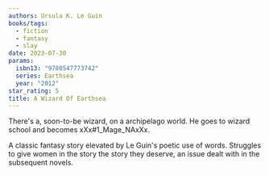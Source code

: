 ```yaml
---
authors: Ursula K. Le Guin
books/tags:
  - fiction
  - fantasy
  - slay
date: 2023-07-30
params:
  isbn13: "9780547773742"
  series: Earthsea
  year: "2012"
star_rating: 5
title: A Wizard Of Earthsea
---
```


There's a, soon-to-be wizard, on a archipelago world. He goes to wizard school
and becomes xXx#1_Mage_NAxXx.

A classic fantasy story elevated by Le Guin's poetic use of words. Struggles to
give women in the story the story they deserve, an issue dealt with in the
subsequent novels.

<!--more-->
